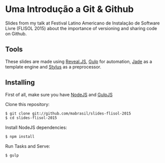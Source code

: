 # Uma Introdução a Git & Github

Slides from my talk at Festival Latino Americano de Instalação de Software Livre (FLISOL 2015) about
the importance of versioning and sharing code on Github.

## Tools

These slides are made using [Reveal.JS](http://lab.hakim.se/reveal-js/), [Gulp](http://gulpjs.com/) for
automation, [Jade](http://jade-lang.com/) as a template engine and [Stylus](http://learnboost.github.io/stylus/) 
as a preprocessor. 

## Installing

First of all, make sure you have [NodeJS](http://nodejs.org/) and [GulpJS](http://gulpjs.com/)

Clone this repository:

```sh
$ git clone git://github.com/mabrasil/slides-flisol-2015
$ cd slides-flisol-2015
```

Install NodeJS dependencies:

```sh
$ npm install
```

Run Tasks and Serve:

```sh
$ gulp
```
